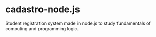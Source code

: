 # cadastro-node.js
Student registration system made in node.js to study fundamentals of computing and programming logic. 
